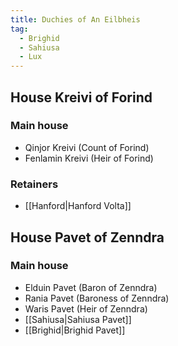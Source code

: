 ```yaml
---
title: Duchies of An Eilbheis
tag:
  - Brighid
  - Sahiusa
  - Lux
---
```


## House Kreivi of Forind

### Main house

- Qinjor Kreivi (Count of Forind)
- Fenlamin Kreivi (Heir of Forind)

### Retainers

- [[Hanford|Hanford Volta]]

## House Pavet of Zenndra

### Main house

- Elduin Pavet (Baron of Zenndra)
- Rania Pavet (Baroness of Zenndra)
- Waris Pavet (Heir of Zenndra)
- [[Sahiusa|Sahiusa Pavet]]
- [[Brighid|Brighid Pavet]]
